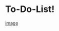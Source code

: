 # To-Do-List!
[image](https://user-images.githubusercontent.com/103670494/205444294-a750b7d1-d325-4c4c-a019-1aaf8943df25.png)

